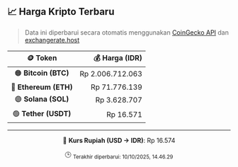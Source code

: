 

<!-- HARGA_KRIPTO -->
## 📈 Harga Kripto Terbaru

> Data ini diperbarui secara otomatis menggunakan [CoinGecko API](https://www.coingecko.com/) dan [exchangerate.host](https://exchangerate.host/)

<div align="center">

| 🪙 Token | 💰 Harga (IDR) |
|:------:|---------------:|
| 🟠 **Bitcoin (BTC)**   | Rp 2.006.712.063 |
| 🔵 **Ethereum (ETH)**  | Rp 71.776.139 |
| 🟣 **Solana (SOL)**    | Rp 3.628.707 |
| 🟢 **Tether (USDT)**   | Rp 16.571 |

---

💱 **Kurs Rupiah (USD → IDR)**: Rp 16.574

🕒 <sub>Terakhir diperbarui: 10/10/2025, 14.46.29</sub>

</div>
<!-- /HARGA_KRIPTO -->
